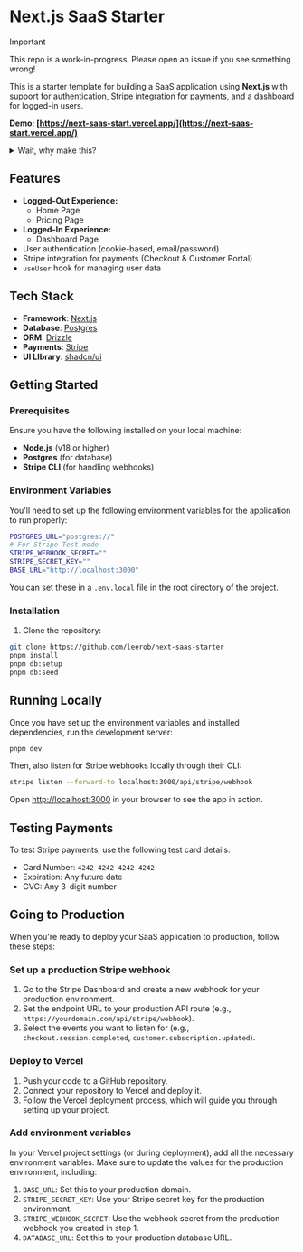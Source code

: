 # Next.js SaaS Starter

> [!IMPORTANT]  
> This repo is a work-in-progress. Please open an issue if you see something wrong!

This is a starter template for building a SaaS application using **Next.js** with support for authentication, Stripe integration for payments, and a dashboard for logged-in users.

**Demo: [https://next-saas-start.vercel.app/](https://next-saas-start.vercel.app/)**

<details>
  <summary>Wait, why make this?</summary>
  
  In 2020, I made a course called "React 2025" which showed how to build a SaaS application with Next.js, Stripe, and other tools.

Well, it's almost 2025 and React 19 has brought so many amazing new features I didn't predict! This repo is a demonstration of the latest React and Next.js patterns. These patterns can drastically simplify some common tasks in building your SaaS, like building forms, talking to your database, and more.

For example, React now has built in looks like `useActionState` to handle inline form errors and pending states. React Server Actions can replace a lot of boilerplace code needed to call an API Route from the client-side. And finally, the React `use` hook combined with Next.js makes it incredibly easy to build a powerful `useUser()` hook.

We're able to fetch the user from our Postgres database in the root layout, but _not_ await the `Promise`. Instead, we forward the `Promise` to a React context provider, where we can "unwrap" it and awaited the streamed in data. This means we can have the best of both worlds: easy code to fetch data from our database (e.g. `getUser()`) and a React hook we can use in Client Components (e.g. `useUser()`).

Fun fact: the majority of the UI for this application was built with [v0](https://v0.dev) 🤯

</details>

## Features

- **Logged-Out Experience:**
  - Home Page
  - Pricing Page
- **Logged-In Experience:**
  - Dashboard Page
- User authentication (cookie-based, email/password)
- Stripe integration for payments (Checkout & Customer Portal)
- `useUser` hook for managing user data

## Tech Stack

- **Framework**: [Next.js](https://nextjs.org/)
- **Database**: [Postgres](https://www.postgresql.org/)
- **ORM**: [Drizzle](https://orm.drizzle.team/)
- **Payments**: [Stripe](https://stripe.com/)
- **UI LIbrary**: [shadcn/ui](https://ui.shadcn.com/)

## Getting Started

### Prerequisites

Ensure you have the following installed on your local machine:

- **Node.js** (v18 or higher)
- **Postgres** (for database)
- **Stripe CLI** (for handling webhooks)

### Environment Variables

You'll need to set up the following environment variables for the application to run properly:

```bash
POSTGRES_URL="postgres://"
# For Stripe Test mode
STRIPE_WEBHOOK_SECRET=""
STRIPE_SECRET_KEY=""
BASE_URL="http://localhost:3000"
```

You can set these in a `.env.local` file in the root directory of the project.

### Installation

1. Clone the repository:

```bash
git clone https://github.com/leerob/next-saas-starter
pnpm install
pnpm db:setup
pnpm db:seed
```

## Running Locally

Once you have set up the environment variables and installed dependencies, run the development server:

```bash
pnpm dev
```

Then, also listen for Stripe webhooks locally through their CLI:

```bash
stripe listen --forward-to localhost:3000/api/stripe/webhook
```

Open [http://localhost:3000](http://localhost:3000) in your browser to see the app in action.

## Testing Payments

To test Stripe payments, use the following test card details:

- Card Number: `4242 4242 4242 4242`
- Expiration: Any future date
- CVC: Any 3-digit number

## Going to Production

When you're ready to deploy your SaaS application to production, follow these steps:

### Set up a production Stripe webhook

1. Go to the Stripe Dashboard and create a new webhook for your production environment.
2. Set the endpoint URL to your production API route (e.g., `https://yourdomain.com/api/stripe/webhook`).
3. Select the events you want to listen for (e.g., `checkout.session.completed`, `customer.subscription.updated`).

### Deploy to Vercel

1. Push your code to a GitHub repository.
2. Connect your repository to Vercel and deploy it.
3. Follow the Vercel deployment process, which will guide you through setting up your project.

### Add environment variables

In your Vercel project settings (or during deployment), add all the necessary environment variables. Make sure to update the values for the production environment, including:

1. `BASE_URL`: Set this to your production domain.
2. `STRIPE_SECRET_KEY`: Use your Stripe secret key for the production environment.
3. `STRIPE_WEBHOOK_SECRET`: Use the webhook secret from the production webhook you created in step 1.
4. `DATABASE_URL`: Set this to your production database URL.
